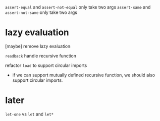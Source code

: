 `assert-equal` and `assert-not-equal` only take two args
`assert-same` and `assert-not-same` only take two args

# lazy evaluation

[maybe] remove lazy evaluation

`readback` handle recursive function

refactor `load` to support circular imports

- if we can support mutually defined recursive function,
  we should also support circular imports.

# later

`let-one` vs `let` and `let*`
